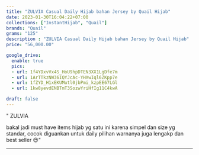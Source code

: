 ```yaml
---
title: "ZULVIA Casual Daily Hijab bahan Jersey by Quail Hijab"
date: 2023-01-30T16:04:22+07:00
collections: ["InstantHijab", "Quail"]
brands: "Quail"
grams: "125"
description : "ZULVIA Casual Daily Hijab bahan Jersey by Quail Hijab"
price: "56,000.00"

google_drive:
  enable: true
  pics:
  - url: 1f4YDxvVx4S_HoU9hpDTEN3XX1LgDfe7m
  - url: 1ArTTkzNW36IQYJcAc-YHXwIql6ZKpp7e
  - url: 1fZYD_H1xEKUMutl0jbPmi_kzpEE67LGl
  - url: 1kw8yevdENBTmT3SozwYriHfIg11C4kwA

draft: false
---
```


" ZULVIA

bakal jadi must have items hijab yg satu ini 
karena simpel  dan size yg standar, cocok diguankan untuk daily 
pilihan warnanya juga lengakp dan best seller 😍"

---    
 
